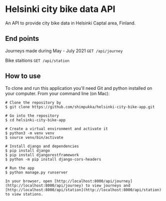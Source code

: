 # Helsinki city bike data API

An API to provide city bike data in Helsinki Captal area, Finland. 

## End points
Journeys made during May - July 2021
`GET /api/journey`

Bike staitions
`GET /api/station`

## How to use

To clone and run this application you'll need Git and python installed on your computer. From your command line (on Mac): 

```
# Clone the repository by 
$ git clone https://github.com/shimpukka/helsinki-city-bike-app.git

# Go into the repository
$ cd helsinki-city-bike-app

# Create a virtual environment and activate it
$ python3 -m venv venv
$ source venv/bin/activate

# Install django and dependencies
$ pip install django 
$ pip install djangorestframework
$ python -m pip install django-cors-headers

# Run the app
$ python manage.py runserver

In your browser, open [http://localhost:8000/api/journey](http://localhost:8000/api/journey) to view journeys and [http://localhost:8000/api/station](http://localhost:8000/api/station) to view stations.

```

